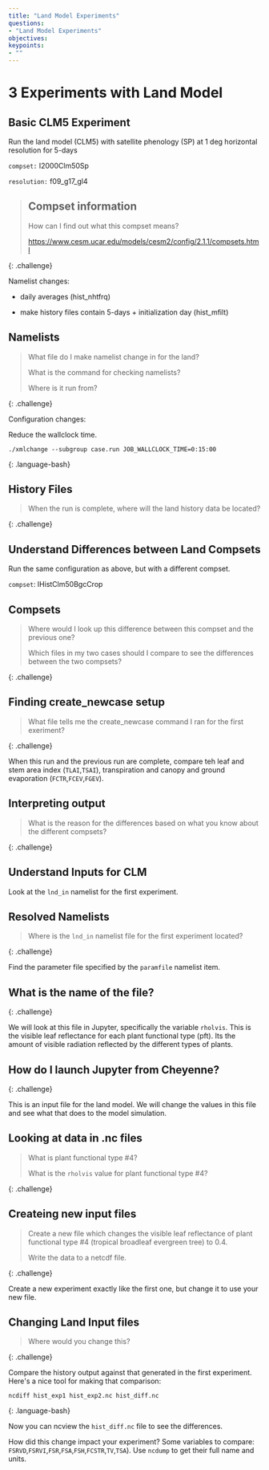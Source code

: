```yaml
---
title: "Land Model Experiments"
questions:
- "Land Model Experiments"
objectives:
keypoints:
- ""
---
```


# 3 Experiments with Land Model

## Basic CLM5 Experiment

Run the land model (CLM5) with satellite phenology (SP) at 1 deg horizontal resolution for 5-days

`compset:` I2000Clm50Sp

`resolution:` f09_g17_gl4

> ## Compset information
>
> How can I find out what this compset means?
>
> https://www.cesm.ucar.edu/models/cesm2/config/2.1.1/compsets.html
>
>
{: .challenge}


Namelist changes:

* daily averages (hist_nhtfrq)

* make history files contain 5-days + initialization day (hist_mfilt)

## Namelists
> 
> What file do I make namelist change in for the land?
>
> What is the command for checking namelists?
>
> Where is it run from?
>
{: .challenge}

Configuration changes:

Reduce the wallclock time.

~~~
./xmlchange --subgroup case.run JOB_WALLCLOCK_TIME=0:15:00
~~~
{: .language-bash}

## History Files
>
> When the run is complete, where will the land history data be located?
>
>
{: .challenge}


## Understand Differences between Land Compsets

Run the same configuration as above, but with a different compset.

`compset`: IHistClm50BgcCrop

## Compsets
>
> Where would I look up this difference between this compset and the previous one?
>
>
> Which files in my two cases should I compare to see
> the differences between the two compsets?
>
>
{: .challenge}

## Finding create_newcase setup
>
>  What file tells me the create_newcase command I ran for the first exeriment?
>
>
{: .challenge}

When this run and the previous run are complete, compare teh leaf and stem area index (`TLAI`,`TSAI`), transpiration and canopy and ground evaporation (`FCTR`,`FCEV`,`FGEV`). 

## Interpreting output
>
> What is the reason for the differences based on what you know about the different compsets?
>
>
{: .challenge}

## Understand Inputs for CLM

Look at the `lnd_in` namelist for the first experiment. 

## Resolved Namelists
>
> Where is the `lnd_in` namelist file for the first experiment located?
> 
>
{: .challenge}

Find the parameter file specified by the `paramfile` namelist item.

## What is the name of the file?
>
>
>
{: .challenge}

We will look at this file in Jupyter, specifically the variable `rholvis`.  This is the visible leaf reflectance for each plant functional type (pft).  Its the amount of visible radiation reflected by the different types of plants.  

## How do I launch Jupyter from Cheyenne?
>
>
>
> 
{: .challenge}

This is an input file for the land model. We will change the values in this file and see what that does to the model simulation.

## Looking at data in .nc files
>
> What is plant functional type #4?
>
> What is the `rholvis` value for plant functional type #4?
>
{: .challenge}


## Createing new input files
>
> Create a new file which changes the visible leaf reflectance of plant functional type #4 (tropical broadleaf evergreen tree) to 0.4.  
>
> Write the data to a netcdf file.
>
{: .challenge}

Create a new experiment exactly like the first one, but change it to use your new file.

## Changing Land Input files
>
> Where would you change this?
>
{: .challenge}

Compare the history output against that generated in the first experiment.  Here's a nice tool for making that comparison:

~~~
ncdiff hist_exp1 hist_exp2.nc hist_diff.nc
~~~
{: .language-bash}

Now you can ncview the `hist_diff.nc` file to see the differences.

How did this change impact your experiment? 
Some variables to compare: `FSRVD`,`FSRVI`,`FSR`,`FSA`,`FSH`,`FCSTR`,`TV`,`TSA`).  Use `ncdump` to get their full name and units.

